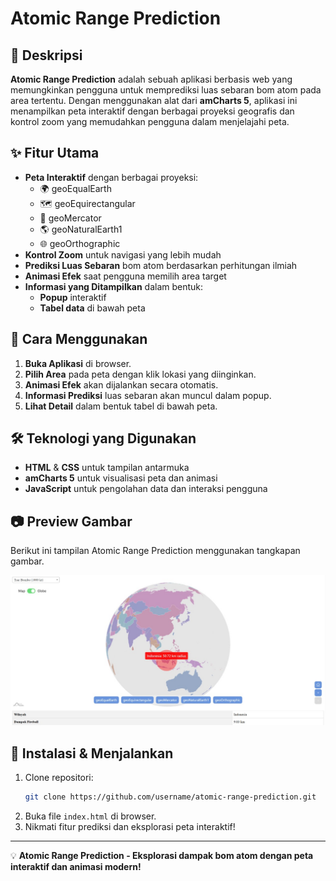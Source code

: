 # Atomic Range Prediction

## 📌 Deskripsi
**Atomic Range Prediction** adalah sebuah aplikasi berbasis web yang memungkinkan pengguna untuk memprediksi luas sebaran bom atom pada area tertentu. Dengan menggunakan alat dari **amCharts 5**, aplikasi ini menampilkan peta interaktif dengan berbagai proyeksi geografis dan kontrol zoom yang memudahkan pengguna dalam menjelajahi peta.

## ✨ Fitur Utama
- **Peta Interaktif** dengan berbagai proyeksi:
  - 🌍 geoEqualEarth
  - 🗺️ geoEquirectangular
  - 🗾 geoMercator
  - 🌎 geoNaturalEarth1
  - 🌐 geoOrthographic
- **Kontrol Zoom** untuk navigasi yang lebih mudah
- **Prediksi Luas Sebaran** bom atom berdasarkan perhitungan ilmiah
- **Animasi Efek** saat pengguna memilih area target
- **Informasi yang Ditampilkan** dalam bentuk:
  - **Popup** interaktif
  - **Tabel data** di bawah peta

## 🎯 Cara Menggunakan
1. **Buka Aplikasi** di browser.
2. **Pilih Area** pada peta dengan klik lokasi yang diinginkan.
3. **Animasi Efek** akan dijalankan secara otomatis.
4. **Informasi Prediksi** luas sebaran akan muncul dalam popup.
5. **Lihat Detail** dalam bentuk tabel di bawah peta.

## 🛠️ Teknologi yang Digunakan
- **HTML** & **CSS** untuk tampilan antarmuka
- **amCharts 5** untuk visualisasi peta dan animasi
- **JavaScript** untuk pengolahan data dan interaksi pengguna

## 📷 Preview Gambar
Berikut ini tampilan Atomic Range Prediction menggunakan tangkapan gambar.

![Screenshot 1](images/preview.jpg)

## 🚀 Instalasi & Menjalankan
1. Clone repositori:
   ```sh
   git clone https://github.com/username/atomic-range-prediction.git
   ```
2. Buka file `index.html` di browser.
3. Nikmati fitur prediksi dan eksplorasi peta interaktif!


---
💡 **Atomic Range Prediction - Eksplorasi dampak bom atom dengan peta interaktif dan animasi modern!**


